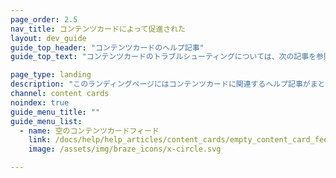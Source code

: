 ```yaml
---
page_order: 2.5
nav_title: コンテンツカードによって促進された
layout: dev_guide
guide_top_header: "コンテンツカードのヘルプ記事"
guide_top_text: "コンテンツカードのトラブルシューティングについては、次の記事を参照してください。<br><br> <a href='/docs/user_guide/message_building_by_channel/content_cards/'>コンテンツカード</a>セクションで、コンテンツカードをキャンペーンとキャンバスに統合するさまざまな方法について詳しく説明します!"

page_type: landing
description: "このランディングページにはコンテンツカードに関連するヘルプ記事がまとめられています。"
channel: content cards
noindex: true
guide_menu_title: ""
guide_menu_list:
  - name: 空のコンテンツカードフィード
    link: /docs/help/help_articles/content_cards/empty_content_card_feed/
    image: /assets/img/braze_icons/x-circle.svg

---
```

